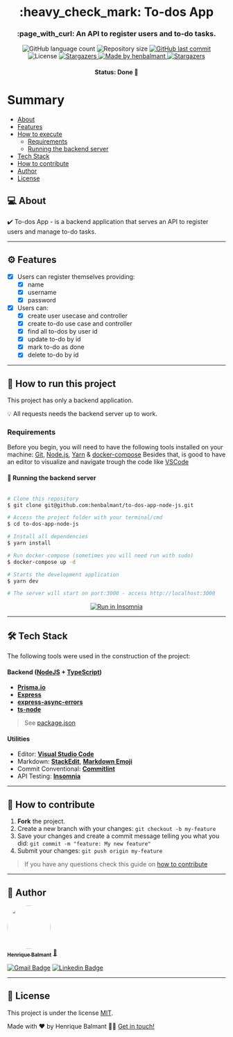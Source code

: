 

<h1 align="center">
     :heavy_check_mark: To-dos App
</h1>

<h3 align="center">
    :page_with_curl: An API to register users and to-do tasks.
</h3>

<p align="center">
  <img alt="GitHub language count" src="https://img.shields.io/github/languages/count/henbalmant/to-dos-app-node-js?color=%2304D361">

  <img alt="Repository size" src="https://img.shields.io/github/repo-size/henbalmant/to-dos-app-node-js">
  
  <a href="https://github.com/henbalmant/delivery-app-node-js/commits/master">
    <img alt="GitHub last commit" src="https://img.shields.io/github/last-commit/henbalmant/to-dos-app-node-js">
  </a>
    
   <img alt="License" src="https://img.shields.io/badge/license-MIT-brightgreen">
   <a href="https://github.com/henbalmant/delivery-app-node-js/stargazers">
    <img alt="Stargazers" src="https://img.shields.io/github/stars/henbalmant/to-dos-app-node-js?style=social">
  </a>

  <a href="https://batcave.dev.br">
    <img alt="Made by henbalmant" src="https://img.shields.io/badge/made%20by-henbalmant-%237519C1">
  </a>
  
  <a href="https://batcave.dev.br/">
    <img alt="Stargazers" src="https://img.shields.io/badge/Batcave-Community-%237159c1?style=flat&logo=ghost">
    </a>
  
 
</p>

<h4 align="center">
	Status: Done 🚀
</h4>



Summary
=================
<!--ts-->
   * [About](#-about)
   * [Features](#%EF%B8%8F-features)
   * [How to execute](#-how-to-run-this-project)
     * [Requirements](#requirements)
     * [Running the backend server](#-running-the-backend-server)
   * [Tech Stack](#-tech-stack)
   * [How to contribute](#-how-to-contribute)
   * [Author](#-author)
   * [License](#-license)
<!--te-->


## 💻 About

:heavy_check_mark: To-dos App - is a backend application that serves an API to register users and manage to-do tasks.

---

## ⚙️ Features

- [x] Users can register themselves providing:
  - [x] name
  - [x] username
  - [x] password
  
- [x] Users can:
  - [x] create user usecase and controller
  - [x] create to-do use case and controller
  - [x] find all to-dos by user id
  - [x] update to-do by id
  - [x] mark to-do as done
  - [x] delete to-do by id

---

## 🚀 How to run this project

This project has only a backend application.

💡 All requests needs the backend server up to work.

### Requirements

Before you begin, you will need to have the following tools installed on your machine:
[Git](https://git-scm.com), [Node.js](https://nodejs.org/en/), [Yarn](https://yarnpkg.com/getting-started/install) & [docker-compose](https://docs.docker.com/compose/install/)
Besides that, is good to have an editor to visualize and navigate trough the code like [VSCode](https://code.visualstudio.com/)

#### 🎲 Running the backend server

```bash

# Clone this repository
$ git clone git@github.com:henbalmant/to-dos-app-node-js.git

# Access the project folder with your terminal/cmd
$ cd to-dos-app-node-js

# Install all dependencies
$ yarn install

# Run docker-compose (sometimes you will need run with sudo)
$ docker-compose up -d

# Starts the development application
$ yarn dev

# The server will start on port:3000 - access http://localhost:3000 

```
<p align="center">
  <a href="https://github.com/henbalmant/to-dos-app-node-js/blob/master/Insomnia_API_Todos_App.json" target="_blank"><img src="https://insomnia.rest/images/run.svg" alt="Run in Insomnia"></a>
</p>


---

## 🛠 Tech Stack

The following tools were used in the construction of the project:

#### [](https://github.com/tgmarinho/Ecoleta#server-nodejs--typescript)**Backend**  ([NodeJS](https://nodejs.org/en/)  +  [TypeScript](https://www.typescriptlang.org/))

-   **[Prisma.io](https://www.prisma.io/)**
-   **[Express](https://expressjs.com/)**
-   **[express-async-errors](https://www.npmjs.com/package/express-async-errors)**
-   **[ts-node](https://github.com/TypeStrong/ts-node)**

> See  [package.json](https://github.com/henbalmant/delivery-app-node-js/blob/master/package.json)

#### [](https://github.com/tgmarinho/Ecoleta#utilit%C3%A1rios)**Utilities**

-   Editor:  **[Visual Studio Code](https://code.visualstudio.com/)**
-   Markdown:  **[StackEdit](https://stackedit.io/)**,  **[Markdown Emoji](https://gist.github.com/rxaviers/7360908)**
-   Commit Conventional:  **[Commitlint](https://github.com/conventional-changelog/commitlint)**
-   API Testing:  **[Insomnia](https://insomnia.rest/)**

---

## 💪 How to contribute

1. **Fork** the project.
2. Create a new branch with your changes: `git checkout -b my-feature`
3. Save your changes and create a commit message telling you what you did: `git commit -m "feature: My new feature"`
4. Submit your changes: `git push origin my-feature`
> If you have any questions check this guide on [how to contribute](./CONTRIBUTING.md)

---

## 🦸 Author

<a href="https://batcave.dev.br/author/henbalmant/">
 <img style="border-radius: 50%;" src="https://avatars.githubusercontent.com/u/20211646?v=4" width="100px;" alt=""/>
 <br />
 <sub><b>Henrique Balmant</b></sub></a> <a href="https://batcave.dev.br/author/henbalmant/" title="Batcave">🚀</a>
 <br />

[![Gmail Badge](https://img.shields.io/badge/-henrique.balmant@gmail.com-c14438?style=flat-square&logo=Gmail&logoColor=white&link=mailto:henrique.balmant@gmail.com)](mailto:henrique.balmant@gmail.com)
[![Linkedin Badge](https://img.shields.io/badge/-Henrique%20Balmant-blue?style=flat-square&logo=Linkedin&logoColor=white&link=https://www.linkedin.com/in/henrique-balmant/)](https://www.linkedin.com/in/henrique-balmant/)

---

## 📝 License

This project is under the license [MIT](./LICENSE).

Made with ❤️ by Henrique Balmant 👋🏽 [Get in touch!](https://www.linkedin.com/in/henrique-balmant/)
